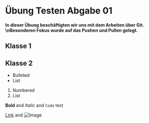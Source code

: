 # Übung Testen Abgabe 01

#### In dieser Übung beschäftigten wir uns mit dem Arbeiten über Git. \nBesonderen Fokus wurde auf das Pushen und Pullen gelegt.


## Klasse 1

## Klasse 2 


- Bulleted
- List

1. Numbered
2. List

**Bold** and _Italic_ and `Code` text

[Link](url) and ![Image](src)
